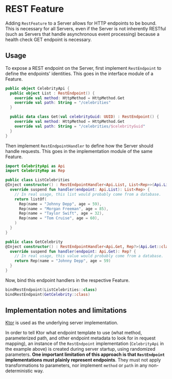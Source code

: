 # REST Feature

Adding `RestFeature` to a Server allows for HTTP endpoints to be bound.
This is necessary for all Servers, even if the Server is not inherently RESTful
(such as Servers that handle asynchronous event processing)
because a health check GET endpoint is necessary.

## Usage

To expose a REST endpoint on the Server,
first implement `RestEndpoint` to define the endpoints' identities.
This goes in the interface module of a Feature.

```kotlin
public object CelebrityApi {
  public object List : RestEndpoint() {
    override val method: HttpMethod = HttpMethod.Get
    override val path: String = "/celebrities"
  }

  public data class Get(val celebrityGuid: UUID) : RestEndpoint() {
    override val method: HttpMethod = HttpMethod.Get
    override val path: String = "/celebrities/$celebrityGuid"
  }
}
```

Then implement `RestEndpointHandler` to define how the Server should handle requests.
This goes in the implementation module of the same Feature.

```kotlin
import CelebrityApi as Api
import CelebrityRep as Rep

public class ListCelebrities
@Inject constructor() : RestEndpointHandler<Api.List, List<Rep>>(Api.List::class) {
  override suspend fun handler(endpoint: Api.List): List<Rep> {
    // In real usage, this list would probably come from a database.
    return listOf(
      Rep(name = "Johnny Depp", age = 59),
      Rep(name = "Morgan Freeman", age = 85),
      Rep(name = "Taylor Swift", age = 32),
      Rep(name = "Tom Cruise", age = 60),
    )
  }
}

public class GetCelebrity
@Inject constructor() : RestEndpointHandler<Api.Get, Rep?>(Api.Get::class) {
  override suspend fun handler(endpoint: Api.Get): Rep? {
    // In real usage, this value would probably come from a database.
    return Rep(name = "Johnny Depp", age = 59)
  }
}
```

Now, bind this endpoint handlers in the respective Feature.

```kotlin
bindRestEndpoint(ListCelebrities::class)
bindRestEndpoint(GetCelebrity::class)
```

## Implementation notes and limitations

[Ktor](https://ktor.io/) is used as the underlying server implementation.

In order to tell Ktor what endpoint template to use
(what method, parameterized path, and other endpoint metadata to look for in request mapping),
an instance of the `RestEndpoint` implementation (`CelebrityApi` in the example above)
is created during server startup, using randomized parameters.
**One important limitation of this approach is that
`RestEndpoint` implementations must plainly represent endpoints**.
They must not apply transformations to parameters,
nor implement `method` or `path` in any non-deterministic way.
